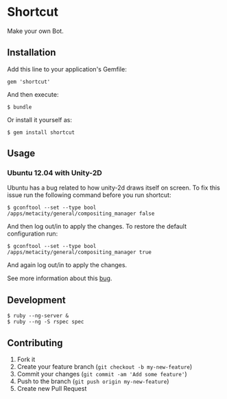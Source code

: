 # Shortcut

Make your own Bot.

## Installation

Add this line to your application's Gemfile:

    gem 'shortcut'

And then execute:

    $ bundle

Or install it yourself as:

    $ gem install shortcut

## Usage

### Ubuntu 12.04 with Unity-2D

Ubuntu has a bug related to how unity-2d draws itself on screen.
To fix this issue run the following command before you run shortcut:

    $ gconftool --set --type bool /apps/metacity/general/compositing_manager false

And then log out/in to apply the changes. To restore the default configuration run:

    $ gconftool --set --type bool /apps/metacity/general/compositing_manager true

And again log out/in to apply the changes.

See more information about this [bug](https://bugs.launchpad.net/unity-2d/+bug/1081674).

## Development

    $ ruby --ng-server &
    $ ruby --ng -S rspec spec

## Contributing

1. Fork it
2. Create your feature branch (`git checkout -b my-new-feature`)
3. Commit your changes (`git commit -am 'Add some feature'`)
4. Push to the branch (`git push origin my-new-feature`)
5. Create new Pull Request
